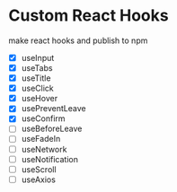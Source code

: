 # Custom React Hooks

make react hooks and publish to npm

- [x] useInput
- [x] useTabs
- [x] useTitle
- [x] useClick
- [x] useHover
- [x] usePreventLeave
- [x] useConfirm
- [ ] useBeforeLeave
- [ ] useFadeIn
- [ ] useNetwork
- [ ] useNotification
- [ ] useScroll
- [ ] useAxios
